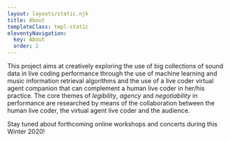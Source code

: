 ```yaml
---
layout: layouts/static.njk
title: About
templateClass: tmpl-static
eleventyNavigation:
  key: About
  order: 2
---
```


This project aims at creatively exploring the use of big collections of sound data in live coding performance through the use of machine learning and music information retrieval algorithms and the use of a live coder virtual agent companion that can complement a human live coder in her/his practice. The core themes of *legibility*, *agency* and *negotiability* in performance are researched by means of the collaboration between the human live coder, the virtual agent live coder and the audience.

Stay tuned about forthcoming online workshops and concerts during this  Winter 2020! 